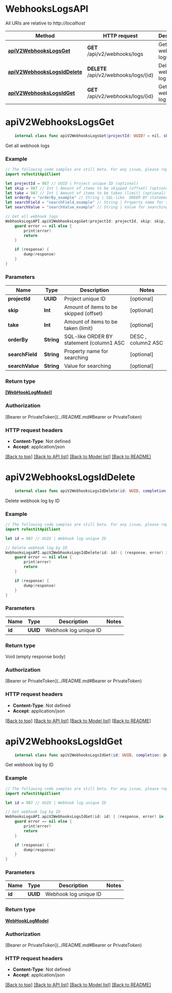 # WebhooksLogsAPI

All URIs are relative to *http://localhost*

Method | HTTP request | Description
------------- | ------------- | -------------
[**apiV2WebhooksLogsGet**](WebhooksLogsAPI.md#apiv2webhookslogsget) | **GET** /api/v2/webhooks/logs | Get all webhook logs
[**apiV2WebhooksLogsIdDelete**](WebhooksLogsAPI.md#apiv2webhookslogsiddelete) | **DELETE** /api/v2/webhooks/logs/{id} | Delete webhook log by ID
[**apiV2WebhooksLogsIdGet**](WebhooksLogsAPI.md#apiv2webhookslogsidget) | **GET** /api/v2/webhooks/logs/{id} | Get webhook log by ID


# **apiV2WebhooksLogsGet**
```swift
    internal class func apiV2WebhooksLogsGet(projectId: UUID? = nil, skip: Int? = nil, take: Int? = nil, orderBy: String? = nil, searchField: String? = nil, searchValue: String? = nil, completion: @escaping (_ data: [WebHookLogModel]?, _ error: Error?) -> Void)
```

Get all webhook logs

### Example
```swift
// The following code samples are still beta. For any issue, please report via http://github.com/OpenAPITools/openapi-generator/issues/new
import ruTestitApiClient

let projectId = 987 // UUID | Project unique ID (optional)
let skip = 987 // Int | Amount of items to be skipped (offset) (optional)
let take = 987 // Int | Amount of items to be taken (limit) (optional)
let orderBy = "orderBy_example" // String | SQL-like  ORDER BY statement (column1 ASC|DESC , column2 ASC|DESC) (optional)
let searchField = "searchField_example" // String | Property name for searching (optional)
let searchValue = "searchValue_example" // String | Value for searching (optional)

// Get all webhook logs
WebhooksLogsAPI.apiV2WebhooksLogsGet(projectId: projectId, skip: skip, take: take, orderBy: orderBy, searchField: searchField, searchValue: searchValue) { (response, error) in
    guard error == nil else {
        print(error)
        return
    }

    if (response) {
        dump(response)
    }
}
```

### Parameters

Name | Type | Description  | Notes
------------- | ------------- | ------------- | -------------
 **projectId** | **UUID** | Project unique ID | [optional] 
 **skip** | **Int** | Amount of items to be skipped (offset) | [optional] 
 **take** | **Int** | Amount of items to be taken (limit) | [optional] 
 **orderBy** | **String** | SQL-like  ORDER BY statement (column1 ASC|DESC , column2 ASC|DESC) | [optional] 
 **searchField** | **String** | Property name for searching | [optional] 
 **searchValue** | **String** | Value for searching | [optional] 

### Return type

[**[WebHookLogModel]**](WebHookLogModel.md)

### Authorization

[Bearer or PrivateToken](../README.md#Bearer or PrivateToken)

### HTTP request headers

 - **Content-Type**: Not defined
 - **Accept**: application/json

[[Back to top]](#) [[Back to API list]](../README.md#documentation-for-api-endpoints) [[Back to Model list]](../README.md#documentation-for-models) [[Back to README]](../README.md)

# **apiV2WebhooksLogsIdDelete**
```swift
    internal class func apiV2WebhooksLogsIdDelete(id: UUID, completion: @escaping (_ data: Void?, _ error: Error?) -> Void)
```

Delete webhook log by ID

### Example
```swift
// The following code samples are still beta. For any issue, please report via http://github.com/OpenAPITools/openapi-generator/issues/new
import ruTestitApiClient

let id = 987 // UUID | Webhook log unique ID

// Delete webhook log by ID
WebhooksLogsAPI.apiV2WebhooksLogsIdDelete(id: id) { (response, error) in
    guard error == nil else {
        print(error)
        return
    }

    if (response) {
        dump(response)
    }
}
```

### Parameters

Name | Type | Description  | Notes
------------- | ------------- | ------------- | -------------
 **id** | **UUID** | Webhook log unique ID | 

### Return type

Void (empty response body)

### Authorization

[Bearer or PrivateToken](../README.md#Bearer or PrivateToken)

### HTTP request headers

 - **Content-Type**: Not defined
 - **Accept**: application/json

[[Back to top]](#) [[Back to API list]](../README.md#documentation-for-api-endpoints) [[Back to Model list]](../README.md#documentation-for-models) [[Back to README]](../README.md)

# **apiV2WebhooksLogsIdGet**
```swift
    internal class func apiV2WebhooksLogsIdGet(id: UUID, completion: @escaping (_ data: WebHookLogModel?, _ error: Error?) -> Void)
```

Get webhook log by ID

### Example
```swift
// The following code samples are still beta. For any issue, please report via http://github.com/OpenAPITools/openapi-generator/issues/new
import ruTestitApiClient

let id = 987 // UUID | Webhook log unique ID

// Get webhook log by ID
WebhooksLogsAPI.apiV2WebhooksLogsIdGet(id: id) { (response, error) in
    guard error == nil else {
        print(error)
        return
    }

    if (response) {
        dump(response)
    }
}
```

### Parameters

Name | Type | Description  | Notes
------------- | ------------- | ------------- | -------------
 **id** | **UUID** | Webhook log unique ID | 

### Return type

[**WebHookLogModel**](WebHookLogModel.md)

### Authorization

[Bearer or PrivateToken](../README.md#Bearer or PrivateToken)

### HTTP request headers

 - **Content-Type**: Not defined
 - **Accept**: application/json

[[Back to top]](#) [[Back to API list]](../README.md#documentation-for-api-endpoints) [[Back to Model list]](../README.md#documentation-for-models) [[Back to README]](../README.md)

